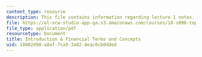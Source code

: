 ```yaml
---
content_type: resource
description: This file contains information regarding lecture 1 notes.
file: https://ol-ocw-studio-app-qa.s3.amazonaws.com/courses/18-s096-topics-in-mathematics-with-applications-in-finance-fall-2013/10802d98a8af7ca93a024eac0cb0dded_MIT18_S096F13_lecnote1.pdf
file_type: application/pdf
resourcetype: Document
title: Introduction & Financial Terms and Concepts
uid: 10802d98-a8af-7ca9-3a02-4eac0cb0dded
---
```

